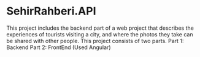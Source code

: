 # SehirRahberi.API

This project includes the backend part of a web project that describes the experiences of tourists visiting a city, and where the photos they take can be shared with other people. This project consists of two parts.
Part 1: Backend
Part 2: FrontEnd (Used Angular)
